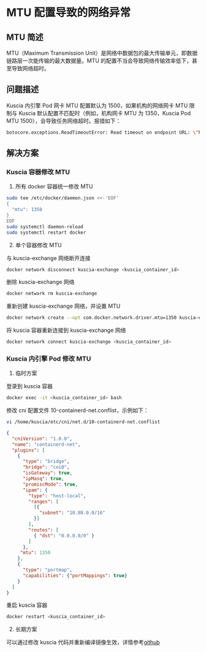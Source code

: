 # MTU 配置导致的网络异常

## MTU 简述
MTU（Maximum Transmission Unit）是网络中数据包的最大传输单元，即数据链路层一次能传输的最大数据量。MTU 的配置不当会导致网络传输效率低下，甚至导致网络超时。

## 问题描述
Kuscia 内引擎 Pod 网卡 MTU 配置默认为 1500，如果机构的网络网卡 MTU 限制与 Kuscia 默认配置不匹配时（例如，机构网卡 MTU 为 1350，Kuscia Pod MTU 1500），会导致任务网络超时。报错如下：

```bash
botocore.exceptions.ReadTimeoutError: Read timeout on endpoint URL: \"http://1.2.3.4:9900/xxx/data/linear_b_label_1M_1D.csv\
```

## 解决方案

### Kuscia 容器修改 MTU

1. 所有 docker 容器统一修改 MTU

```bash
sudo tee /etc/docker/daemon.json <<-'EOF'
{
  "mtu": 1350
}
EOF
sudo systemctl daemon-reload
sudo systemctl restart docker
```

2. 单个容器修改 MTU

与 kuscia-exchange 网络断开连接

```bash
docker network disconnect kuscia-exchange <kuscia_container_id>
```

删除 kuscia-exchange 网络

```bash
docker network rm kuscia-exchange
```

重新创建 kuscia-exchange 网络，并设置 MTU

```bash
docker network create --opt com.docker.network.driver.mtu=1350 kuscia-exchange
```

将 kuscia 容器重新连接到 kuscia-exchange 网络

```bash
docker network connect kuscia-exchange <kuscia_container_id>
```

### Kuscia 内引擎 Pod 修改 MTU

1. 临时方案

登录到 kuscia 容器

```bash
docker exec -it <kuscia_container_id> bash
```

修改 cni 配置文件 10-containerd-net.conflist，示例如下：

```bash
vi /home/kuscia/etc/cni/net.d/10-containerd-net.conflist
```
```json
{
  "cniVersion": "1.0.0",
  "name": "containerd-net",
  "plugins": [
    {
      "type": "bridge",
      "bridge": "cni0",
      "isGateway": true,
      "ipMasq": true,
      "promiscMode": true,
      "ipam": {
        "type": "host-local",
        "ranges": [
          [{
            "subnet": "10.88.0.0/16"
          }]
        ],
        "routes": [
          { "dst": "0.0.0.0/0" }
        ]
      },
     "mtu": 1350
    },
    {
      "type": "portmap",
      "capabilities": {"portMappings": true}
    }
  ]
}
```

重启 kuscia 容器

```bash
docker restart <kuscia_container_id>
```

2. 长期方案

可以通过修改 kuscia 代码并重新编译镜像生效，详情参考[github](https://github.com/secretflow/kuscia/blob/main/etc/cni/net.d/10-containerd-net.conflist)
